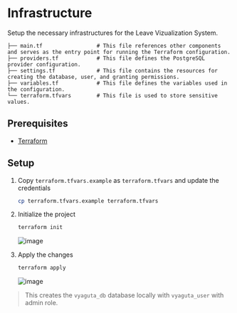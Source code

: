# Infrastructure

Setup the necessary infrastructures for the Leave Vizualization System.

```text
├── main.tf                 # This file references other components and serves as the entry point for running the Terraform configuration.
├── providers.tf            # This file defines the PostgreSQL provider configuration.
├── settings.tf             # This file contains the resources for creating the database, user, and granting permissions.
├── variables.tf            # This file defines the variables used in the configuration.
└── terraform.tfvars        # This file is used to store sensitive values.
```

## Prerequisites

* [Terraform](https://developer.hashicorp.com/terraform/tutorials/aws-get-started/install-cli#install-cli)

## Setup

1. Copy `terraform.tfvars.example` as `terraform.tfvars` and update the credentials

    ```bash
    cp terraform.tfvars.example terraform.tfvars
    ```

2. Initialize the project

    ```bash
    terraform init
    ```

    ![image](https://github.com/user-attachments/assets/742b3605-3f17-4d8c-b9c6-f45573d8a4df)

3. Apply the changes

    ```bash
    terraform apply
    ```

    ![image](https://github.com/user-attachments/assets/cc23f2ff-95e5-4e85-bdad-1e8fe78dec36)

> This creates the `vyaguta_db` database locally with `vyaguta_user` with admin role.

